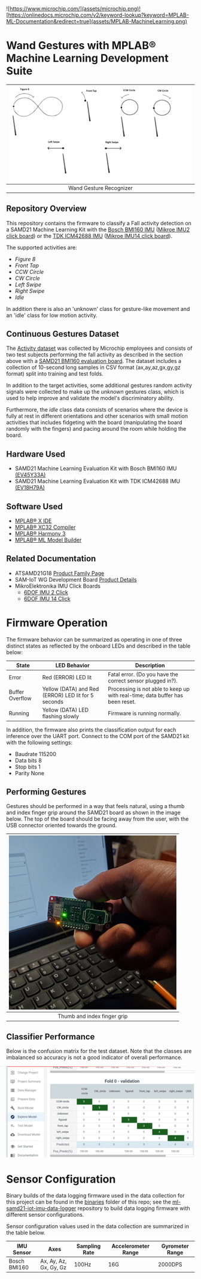 ![https://www.microchip.com/](assets/microchip.png)![https://onlinedocs.microchip.com/v2/keyword-lookup?keyword=MPLAB-ML-Documentation&redirect=true](assets/MPLAB-MachineLearning.png)
# Wand Gestures with MPLAB® Machine Learning Development Suite
| ![Dall Detection](assets/Wand_Gestures.png) |
| :--: |
| Wand Gesture Recognizer |

## Repository Overview
This repository contains the firmware to classify a Fall activity detection on a SAMD21 Machine Learning Kit with the [Bosch BMI160 IMU](https://www.microchip.com/developmenttools/ProductDetails/EV45Y33A)
([Mikroe IMU2 click board](https://www.mikroe.com/6dof-imu-2-click)) or the [TDK ICM42688 IMU](https://www.microchip.com/DevelopmentTools/ProductDetails/PartNO/EV18H79A) ([Mikroe IMU14 click board](https://www.mikroe.com/6dof-imu-14-click)).

The supported activities are:

- *Figure 8*
- *Front Tap*
- *CCW Circle*
- *CW Circle*
- *Left Swipe*
- *Right Swipe*
- *Idle*

In addition there is also an 'unknown' class for gesture-like movement and an 'idle' class for low motion activity.

## Continuous Gestures Dataset

The [Activity dataset](https://github.com/MicrochipTech/ml-Fall-Detection-SAMD21-IMU/tree/main/falldataset) was collected by Microchip employees and consists of two test subjects performing the fall activity as described in the section above with a [SAMD21 BMI160 evaluation board](https://www.microchip.com/developmenttools/ProductDetails/EV45Y33A). The dataset includes a collection of 10-second long samples in CSV format (ax,ay,az,gx,gy,gz format) split into training and test folds. 

In addition to the target activities, some additional gestures random activity signals  were collected to make up the *unknown* gestures class, which is used to help improve and validate the model's discriminatory ability.

Furthermore, the *idle* class data consists of scenarios where the device is fully at rest in different orientations and other scenarios with small motion activities that includes fidgeting with the board (manipulating the board randomly with the fingers) and pacing around the room while holding the board.

## Hardware Used
* SAMD21 Machine Learning Evaluation Kit with Bosch BMI160 IMU [(EV45Y33A)](https://www.microchip.com/developmenttools/ProductDetails/EV45Y33A)
* SAMD21 Machine Learning Evaluation Kit with TDK ICM42688 IMU [(EV18H79A)](https://www.microchip.com/developmenttools/ProductDetails/EV18H79A)

## Software Used
* [MPLAB® X IDE](https://microchip.com/mplab/mplab-x-ide)
* [MPLAB® XC32 Compiler](https://microchip.com/mplab/compilers)
* [MPLAB® Harmony 3](https://www.microchip.com/harmony)
* [MPLAB® ML Model Builder](https://onlinedocs.microchip.com/v2/keyword-lookup?keyword=MPLAB-ML-Documentation&redirect=true)

## Related Documentation
* ATSAMD21G18 [Product Family Page](https://www.microchip.com/wwwproducts/en/ATSAMD21G18)
* SAM-IoT WG Development Board [Product Details](https://www.microchip.com/developmenttools/ProductDetails/EV75S95A)
* MikroElektronika IMU Click Boards
   * [6DOF IMU 2 Click](https://www.mikroe.com/6dof-imu-2-click)
   * [6DOF IMU 14 Click](https://www.mikroe.com/6dof-imu-14-click)

# Firmware Operation
The firmware behavior can be summarized as operating in one of three distinct states as reflected by the onboard LEDs and described in the table below:

| State |	LED Behavior |	Description |
| --- | --- | --- |
| Error |	Red (ERROR) LED lit |	Fatal error. (Do you have the correct sensor plugged in?). |
| Buffer Overflow |	Yellow (DATA) and Red (ERROR) LED lit for 5 seconds	| Processing is not able to keep up with real-time; data buffer has been reset. |
| Running | Yellow (DATA) LED flashing slowly |	Firmware is running normally. |

In addition, the firmware also prints the classification output for each inference over the UART port. Connect to the COM port of the SAMD21 kit with the following settings:

- Baudrate 115200
- Data bits 8
- Stop bits 1
- Parity None


## Performing Gestures
Gestures should be performed in a way that feels natural, using a thumb and index finger grip around the SAMD21 board as shown in the image below. The top of the board should be facing away from the user, with the USB connector oriented towards the ground.

| ![Thumb and index finger grip](assets/sam-iot-holding-posture.png) |
| :--: |
| Thumb and index finger grip |


## Classifier Performance
Below is the confusion matrix for the test dataset. Note that the classes are imbalanced so accuracy is not a good indicator of overall performance.

![Test set confusion matrix](assets/wand-model-validation.png)

# Sensor Configuration
Binary builds of the data logging firmware used in the data collection for this project can be found in the [binaries](https://github.com/MicrochipTech/ml-samd21-iot-mplabml-gestures-demo/tree/main/binaries) folder of this repo; see the [ml-samd21-iot-imu-data-logger](https://github.com/MicrochipTech/ml-samd21-iot-imu-data-logger) repository to build data logging firmware with different sensor configurations.

Sensor configuration values used in the data collection are summarized in the table below.

| IMU Sensor | Axes | Sampling Rate | Accelerometer Range | Gyrometer Range |
| --- | --- | --- | --- | --- |
| Bosch BMI160 | Ax, Ay, Az, Gx, Gy, Gz | 100Hz | 16G | 2000DPS |
